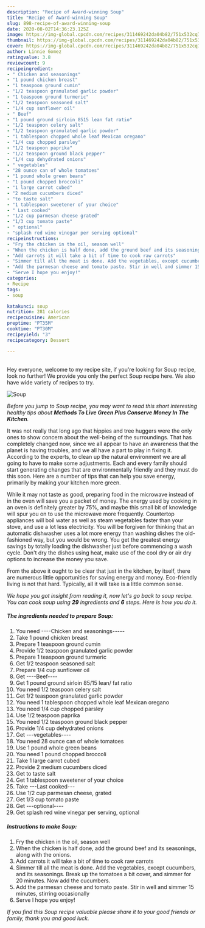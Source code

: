 ```yaml
---
description: "Recipe of Award-winning Soup"
title: "Recipe of Award-winning Soup"
slug: 898-recipe-of-award-winning-soup
date: 2020-08-02T14:36:23.125Z
image: https://img-global.cpcdn.com/recipes/311469242da04b82/751x532cq70/soup-recipe-main-photo.jpg
thumbnail: https://img-global.cpcdn.com/recipes/311469242da04b82/751x532cq70/soup-recipe-main-photo.jpg
cover: https://img-global.cpcdn.com/recipes/311469242da04b82/751x532cq70/soup-recipe-main-photo.jpg
author: Linnie Gomez
ratingvalue: 3.8
reviewcount: 9
recipeingredient:
- " Chicken and seasonings"
- "1 pound chicken breast"
- "1 teaspoon ground cumin"
- "1/2 teaspoon granulated garlic powder"
- "1 teaspoon ground turmeric"
- "1/2 teaspoon seasoned salt"
- "1/4 cup sunflower oil"
- " Beef"
- "1 pound ground sirloin 8515 lean fat ratio"
- "1/2 teaspoon celery salt"
- "1/2 teaspoon granulated garlic powder"
- "1 tablespoon chopped whole leaf Mexican oregano"
- "1/4 cup chopped parsley"
- "1/2 teaspoon paprika"
- "1/2 teaspoon ground black pepper"
- "1/4 cup dehydrated onions"
- " vegetables"
- "28 ounce can of whole tomatoes"
- "1 pound whole green beans"
- "1 pound chopped broccoli"
- "1 large carrot cubed"
- "2 medium cucumbers diced"
- "to taste salt"
- "1 tablespoon sweetener of your choice"
- " Last cooked"
- "1/2 cup parmesan cheese grated"
- "1/3 cup tomato paste"
- " optional"
- "splash red wine vinegar per serving optional"
recipeinstructions:
- "Fry the chicken in the oil, season well"
- "When the chicken is half done, add the ground beef and its seasonings, along with the onions."
- "Add carrots it will take a bit of time to cook raw carrots"
- "Simmer till all the meat is done. Add the vegetables, except cucumbers, and its seasonings. Break up the tomatoes a bit cover, and simmer for 20 minutes. Now add the cucumbers."
- "Add the parmesan cheese and tomato paste. Stir in well and simmer 15 minutes, stirring occasionally"
- "Serve I hope you enjoy!"
categories:
- Recipe
tags:
- soup

katakunci: soup 
nutrition: 281 calories
recipecuisine: American
preptime: "PT35M"
cooktime: "PT30M"
recipeyield: "3"
recipecategory: Dessert

---
```

<br>
Hey everyone, welcome to my recipe site, if you're looking for Soup recipe, look no further! We provide you only the perfect Soup recipe here. We also have wide variety of recipes to try.
<br>


![Soup](https://img-global.cpcdn.com/recipes/311469242da04b82/751x532cq70/soup-recipe-main-photo.jpg)

<i>Before you jump to Soup recipe, you may want to read this short interesting healthy tips about 
<strong>Methods To Live Green Plus Conserve Money In The Kitchen</strong>.</i>
</br>

It was not really that long ago that hippies and tree huggers were the only ones to show concern about the well-being of the surroundings. That has completely changed now, since we all appear to have an awareness that the planet is having troubles, and we all have a part to play in fixing it. According to the experts, to clean up the natural environment we are all going to have to make some adjustments. Each and every family should start generating changes that are environmentally friendly and they must do this soon. Here are a number of tips that can help you save energy, primarily by making your kitchen more green.

While it may not taste as good, preparing food in the microwave instead of in the oven will save you a packet of money. The energy used by cooking in an oven is definitely greater by 75%, and maybe this small bit of knowledge will spur you on to use the microwave more frequently. Countertop appliances will boil water as well as steam vegetables faster than your stove, and use a lot less electricity. You will be forgiven for thinking that an automatic dishwasher uses a lot more energy than washing dishes the old-fashioned way, but you would be wrong. You get the greatest energy savings by totally loading the dishwasher just before commencing a wash cycle. Don't dry the dishes using heat, make use of the cool dry or air dry options to increase the money you save.

From the above it ought to be clear that just in the kitchen, by itself, there are numerous little opportunities for saving energy and money. Eco-friendly living is not that hard. Typically, all it will take is a little common sense.


<i>We hope you got insight from reading it, now let's go back to soup recipe. You can cook soup using <strong>29</strong> ingredients and <strong>6</strong> steps. Here is how you do it.
</i>

##### The ingredients needed to prepare Soup:

1. You need  ----Chicken and seasonings-----
1. Take 1 pound chicken breast
1. Prepare 1 teaspoon ground cumin
1. Provide 1/2 teaspoon granulated garlic powder
1. Prepare 1 teaspoon ground turmeric
1. Get 1/2 teaspoon seasoned salt
1. Prepare 1/4 cup sunflower oil
1. Get  ----Beef----
1. Get 1 pound ground sirloin 85/15 lean/ fat ratio
1. You need 1/2 teaspoon celery salt
1. Get 1/2 teaspoon granulated garlic powder
1. You need 1 tablespoon chopped whole leaf Mexican oregano
1. You need 1/4 cup chopped parsley
1. Use 1/2 teaspoon paprika
1. You need 1/2 teaspoon ground black pepper
1. Provide 1/4 cup dehydrated onions
1. Get  ---vegetables----
1. You need 28 ounce can of whole tomatoes
1. Use 1 pound whole green beans
1. You need 1 pound chopped broccoli
1. Take 1 large carrot cubed
1. Provide 2 medium cucumbers diced
1. Get to taste salt
1. Get 1 tablespoon sweetener of your choice
1. Take  ---Last cooked---
1. Use 1/2 cup parmesan cheese, grated
1. Get 1/3 cup tomato paste
1. Get  ---optional----
1. Get splash red wine vinegar per serving, optional


##### Instructions to make Soup:

1. Fry the chicken in the oil, season well
1. When the chicken is half done, add the ground beef and its seasonings, along with the onions.
1. Add carrots it will take a bit of time to cook raw carrots
1. Simmer till all the meat is done. Add the vegetables, except cucumbers, and its seasonings. Break up the tomatoes a bit cover, and simmer for 20 minutes. Now add the cucumbers.
1. Add the parmesan cheese and tomato paste. Stir in well and simmer 15 minutes, stirring occasionally
1. Serve I hope you enjoy!


<i>If you find this Soup recipe valuable please share it to your good friends or family, thank you and good luck.</i>
